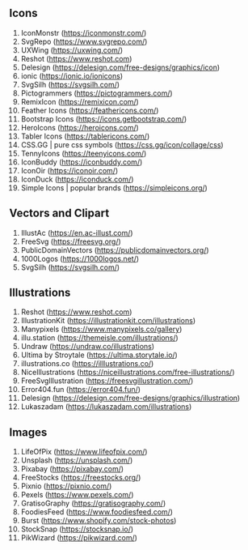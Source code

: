 

## Icons

1. IconMonstr (https://iconmonstr.com/)
2. SvgRepo (https://www.svgrepo.com/)
3. UXWing (https://uxwing.com/)
4. Reshot (https://www.reshot.com)
5. Delesign (https://delesign.com/free-designs/graphics/icon)
6. ionic (https://ionic.io/ionicons)
7. SvgSilh (https://svgsilh.com/)
8. Pictogrammers (https://pictogrammers.com/)
9. RemixIcon (https://remixicon.com/)
10. Feather Icons (https://feathericons.com/)
11. Bootstrap Icons (https://icons.getbootstrap.com/)
12. HeroIcons (https://heroicons.com/)
13. Tabler Icons (https://tablericons.com/)
14. CSS.GG | pure css symbols (https://css.gg/icon/collage/css)
15. TennyIcons (https://teenyicons.com/)
16. IconBuddy (https://iconbuddy.com/)
17. IconOir (https://iconoir.com/)
18. IconDuck (https://iconduck.com/)
19. Simple Icons | popular brands (https://simpleicons.org/)

## Vectors and Clipart

1. IllustAc (https://en.ac-illust.com/)
2. FreeSvg (https://freesvg.org/)
3. PublicDomainVectors (https://publicdomainvectors.org/)
4. 1000Logos (https://1000logos.net/)
5. SvgSilh (https://svgsilh.com/)

## Illustrations

1. Reshot (https://www.reshot.com)
2. IllustrationKit (https://illustrationkit.com/illustrations)
3. Manypixels (https://www.manypixels.co/gallery)
4. illu.station (https://themeisle.com/illustrations/)
5. Undraw (https://undraw.co/illustrations)
6. Ultima by Stroytale (https://ultima.storytale.io/)
7. illustrations.co (https://illlustrations.co/)
8. NiceIllustrations (https://niceillustrations.com/free-illustrations/)
9. FreeSvgIllustration (https://freesvgillustration.com/)
10. Error404.fun (https://error404.fun/)
11. Delesign (https://delesign.com/free-designs/graphics/illustration)
12. Lukaszadam (https://lukaszadam.com/illustrations)


## Images

1. LifeOfPix (https://www.lifeofpix.com/)
2. Unsplash (https://unsplash.com/)
3. Pixabay (https://pixabay.com/)
4. FreeStocks (https://freestocks.org/)
5. Pixnio (https://pixnio.com/)
6. Pexels (https://www.pexels.com/)
7. GratisoGraphy (https://gratisography.com/)
8. FoodiesFeed (https://www.foodiesfeed.com/)
9. Burst (https://www.shopify.com/stock-photos)
10. StockSnap (https://stocksnap.io/)
11. PikWizard (https://pikwizard.com/)